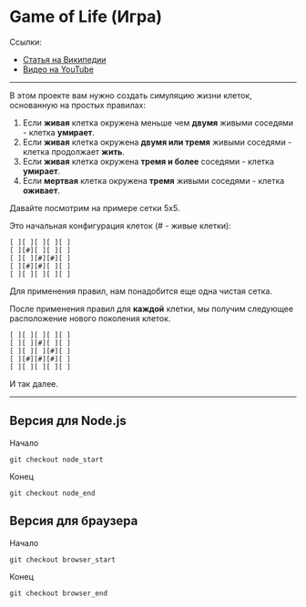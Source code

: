 # Game of Life (Игра)

Ссылки:

* [Статья на Википедии](https://ru.m.wikipedia.org/wiki/%D0%96%D0%B8%D0%B7%D0%BD%D1%8C_(%D0%B8%D0%B3%D1%80%D0%B0))
* [Видео на YouTube](https://youtu.be/CgOcEZinQ2I)

---

В этом проекте вам нужно создать симуляцию жизни клеток, основанную на простых правилах:

1. Если **живая** клетка окружена меньше чем **двумя** живыми соседями - клетка **умирает**.
2. Если **живая** клетка окружена **двумя или тремя** живыми соседями - клетка продолжает **жить**.
3. Если **живая** клетка окружена **тремя и более** соседями - клетка **умирает**.
4. Если **мертвая** клетка окружена **тремя** живыми соседями - клетка **оживает**.

Давайте посмотрим на примере сетки 5x5.

Это начальная конфигурация клеток (# - живые клетки):

```
[ ][ ][ ][ ][ ]
[ ][#][ ][ ][ ]
[ ][ ][#][#][ ]
[ ][#][#][ ][ ]
[ ][ ][ ][ ][ ]
```

Для применения правил, нам понадобится еще одна чистая сетка.

После применения правил для **каждой** клетки, мы получим следующее расположение нового поколения клеток.

```
[ ][ ][ ][ ][ ]
[ ][ ][#][ ][ ]
[ ][ ][ ][#][ ]
[ ][#][#][#][ ]
[ ][ ][ ][ ][ ]

```

И так далее.

---

## Версия для Node.js

Начало

```
git checkout node_start
```

Конец

```
git checkout node_end
```

## Версия для браузера

Начало

```
git checkout browser_start
```

Конец

```
git checkout browser_end
```
